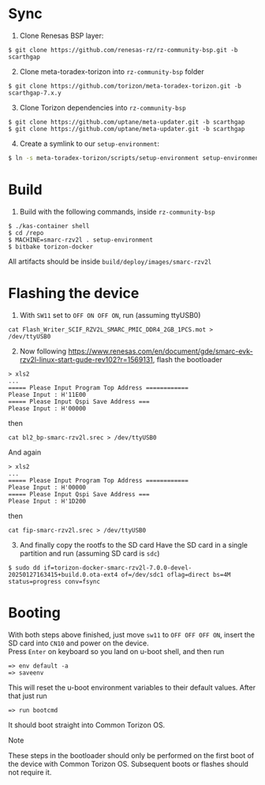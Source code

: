 Sync
======
1. Clone Renesas BSP layer:
```
$ git clone https://github.com/renesas-rz/rz-community-bsp.git -b scarthgap
```
2. Clone meta-toradex-torizon into `rz-community-bsp` folder
```
$ git clone https://github.com/torizon/meta-toradex-torizon.git -b scarthgap-7.x.y
```
3. Clone Torizon dependencies into `rz-community-bsp`
```
$ git clone https://github.com/uptane/meta-updater.git -b scarthgap
$ git clone https://github.com/uptane/meta-updater.git -b scarthgap
```
4. Create a symlink to our `setup-environment`:
```bash
$ ln -s meta-toradex-torizon/scripts/setup-environment setup-environment
```

Build
======
1. Build with the following commands, inside `rz-community-bsp`
```
$ ./kas-container shell
$ cd /repo
$ MACHINE=smarc-rzv2l . setup-environment
$ bitbake torizon-docker
```

All artifacts should be inside `build/deploy/images/smarc-rzv2l`

Flashing the device
======
1. With `SW11` set to `OFF ON OFF ON`, run (assuming ttyUSB0)
```
cat Flash_Writer_SCIF_RZV2L_SMARC_PMIC_DDR4_2GB_1PCS.mot > /dev/ttyUSB0
```
2. Now following https://www.renesas.com/en/document/gde/smarc-evk-rzv2l-linux-start-gude-rev102?r=1569131, flash the bootloader
```
> xls2
...
===== Please Input Program Top Address ============
Please Input : H'11E00
===== Please Input Qspi Save Address ===
Please Input : H'00000
```
then
```
cat bl2_bp-smarc-rzv2l.srec > /dev/ttyUSB0
```
And again
```
> xls2
...
===== Please Input Program Top Address ============
Please Input : H'00000
===== Please Input Qspi Save Address ===
Please Input : H'1D200
```
then
```
cat fip-smarc-rzv2l.srec > /dev/ttyUSB0
```
3. And finally copy the rootfs to the SD card
Have the SD card in a single partition and run (assuming SD card is `sdc`)
```
$ sudo dd if=torizon-docker-smarc-rzv2l-7.0.0-devel-20250127163415+build.0.ota-ext4 of=/dev/sdc1 oflag=direct bs=4M status=progress conv=fsync
```

Booting
======
With both steps above finished, just move `sw11` to `OFF OFF OFF ON`, insert the SD card into `CN10` and power on the device.  
Press `Enter` on keyboard so you land on u-boot shell, and then run
```
=> env default -a
=> saveenv
```
This will reset the u-boot environment variables to their default values. After that just run
```
=> run bootcmd
```
It should boot straight into Common Torizon OS.
> [!NOTE]  
> These steps in the bootloader should only be performed on the first boot of the device with Common Torizon OS. Subsequent boots or flashes should not require it.
